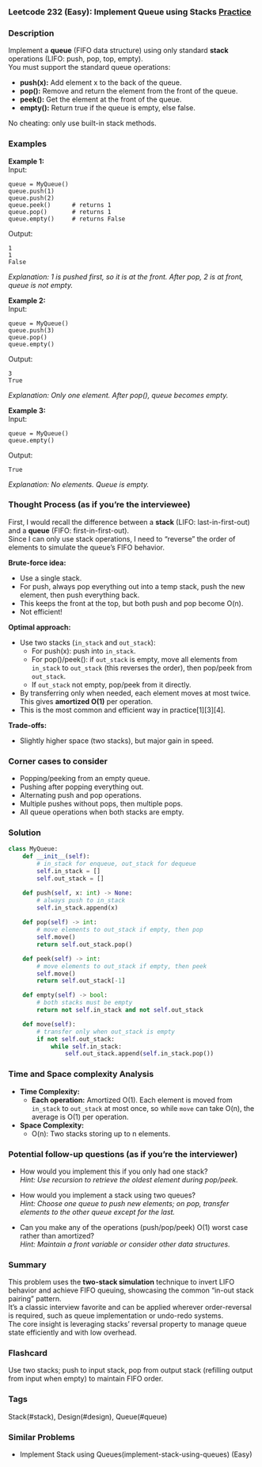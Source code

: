 ### Leetcode 232 (Easy): Implement Queue using Stacks [Practice](https://leetcode.com/problems/implement-queue-using-stacks)

### Description  
Implement a **queue** (FIFO data structure) using only standard **stack** operations (LIFO: push, pop, top, empty).  
You must support the standard queue operations:
- **push(x):** Add element x to the back of the queue.
- **pop():** Remove and return the element from the front of the queue.
- **peek():** Get the element at the front of the queue.
- **empty():** Return true if the queue is empty, else false.

No cheating: only use built-in stack methods.

### Examples  

**Example 1:**  
Input:  
```
queue = MyQueue()
queue.push(1)
queue.push(2)
queue.peek()      # returns 1
queue.pop()       # returns 1
queue.empty()     # returns False
```
Output:  
```
1
1
False
```
*Explanation: 1 is pushed first, so it is at the front. After pop, 2 is at front, queue is not empty.*

**Example 2:**  
Input:  
```
queue = MyQueue()
queue.push(3)
queue.pop()
queue.empty()
```
Output:  
```
3
True
```
*Explanation: Only one element. After pop(), queue becomes empty.*

**Example 3:**  
Input:  
```
queue = MyQueue()
queue.empty()
```
Output:  
```
True
```
*Explanation: No elements. Queue is empty.*

### Thought Process (as if you’re the interviewee)  
First, I would recall the difference between a **stack** (LIFO: last-in-first-out) and a **queue** (FIFO: first-in-first-out).  
Since I can only use stack operations, I need to “reverse” the order of elements to simulate the queue’s FIFO behavior.

**Brute-force idea:**  
- Use a single stack.
- For push, always pop everything out into a temp stack, push the new element, then push everything back.
- This keeps the front at the top, but both push and pop become O(n).  
- Not efficient!

**Optimal approach:**  
- Use two stacks (`in_stack` and `out_stack`):
  - For push(x): push into `in_stack`.
  - For pop()/peek(): if `out_stack` is empty, move all elements from `in_stack` to `out_stack` (this reverses the order), then pop/peek from `out_stack`.
  - If `out_stack` not empty, pop/peek from it directly.
- By transferring only when needed, each element moves at most twice. This gives **amortized O(1)** per operation.
- This is the most common and efficient way in practice[1][3][4].

**Trade-offs:**  
- Slightly higher space (two stacks), but major gain in speed.

### Corner cases to consider  
- Popping/peeking from an empty queue.
- Pushing after popping everything out.
- Alternating push and pop operations.
- Multiple pushes without pops, then multiple pops.
- All queue operations when both stacks are empty.

### Solution

```python
class MyQueue:
    def __init__(self):
        # in_stack for enqueue, out_stack for dequeue
        self.in_stack = []
        self.out_stack = []

    def push(self, x: int) -> None:
        # always push to in_stack
        self.in_stack.append(x)
    
    def pop(self) -> int:
        # move elements to out_stack if empty, then pop
        self.move()
        return self.out_stack.pop()

    def peek(self) -> int:
        # move elements to out_stack if empty, then peek
        self.move()
        return self.out_stack[-1]

    def empty(self) -> bool:
        # both stacks must be empty
        return not self.in_stack and not self.out_stack

    def move(self):
        # transfer only when out_stack is empty
        if not self.out_stack:
            while self.in_stack:
                self.out_stack.append(self.in_stack.pop())
```

### Time and Space complexity Analysis  

- **Time Complexity:**  
  - **Each operation:** Amortized O(1). Each element is moved from `in_stack` to `out_stack` at most once, so while `move` can take O(n), the average is O(1) per operation.
- **Space Complexity:**  
  - O(n): Two stacks storing up to n elements.

### Potential follow-up questions (as if you’re the interviewer)  

- How would you implement this if you only had one stack?  
  *Hint: Use recursion to retrieve the oldest element during pop/peek.*

- How would you implement a stack using two queues?  
  *Hint: Choose one queue to push new elements; on pop, transfer elements to the other queue except for the last.*

- Can you make any of the operations (push/pop/peek) O(1) worst case rather than amortized?  
  *Hint: Maintain a front variable or consider other data structures.*

### Summary
This problem uses the **two-stack simulation** technique to invert LIFO behavior and achieve FIFO queuing, showcasing the common “in-out stack pairing” pattern.  
It’s a classic interview favorite and can be applied wherever order-reversal is required, such as queue implementation or undo-redo systems.  
The core insight is leveraging stacks’ reversal property to manage queue state efficiently and with low overhead.


### Flashcard
Use two stacks; push to input stack, pop from output stack (refilling output from input when empty) to maintain FIFO order.

### Tags
Stack(#stack), Design(#design), Queue(#queue)

### Similar Problems
- Implement Stack using Queues(implement-stack-using-queues) (Easy)